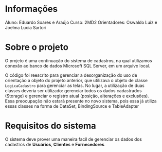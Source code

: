 # Informações

Aluno: Eduardo Soares e Araújo
Curso: 2MD2
Orientadores: Oswaldo Luiz e Joelma Lucia Sartori

# Sobre o projeto

O projeto é uma continuação do sistema de cadastros, na qual utilizamos conexão ao banco de dados Microsoft SQL Server, em um arquivo local.

O código foi reescrito para gerenciar a desorganização do uso de orientação a objeto do projeto anterior, que utilizava o objeto de classe `LogicaCadastro` para gerenciar as telas. No lugar, a utilização de duas classes deveria ser utilizado: gerenciar todos os dados cadastrados (Storage) e gerenciar o registro atual (posição, alterações e exclusões). Essa preocupação não estará presente no novo sistema, pois essa já utiliza essas classes na forma de DataSet, BindingSource e TableAdapter

# Requisitos do sistema

O sistema deve prover uma maneira facil de gerenciar os dados dos cadastros de **Usuários**, **Clientes** e **Fornecedores**.

